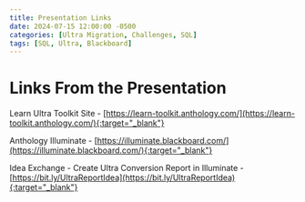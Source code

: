 ```yaml
---
title: Presentation Links
date: 2024-07-15 12:00:00 -0500
categories: [Ultra Migration, Challenges, SQL]
tags: [SQL, Ultra, Blackboard]
---
```


# Links From the Presentation

Learn Ultra Toolkit Site - [https://learn-toolkit.anthology.com/](https://learn-toolkit.anthology.com/){:target="_blank"}

Anthology Illuminate - [https://illuminate.blackboard.com/](https://illuminate.blackboard.com/){:target="_blank"}

Idea Exchange - Create Ultra Conversion Report in Illuminate - [https://bit.ly/UltraReportIdea](https://bit.ly/UltraReportIdea){:target="_blank"}